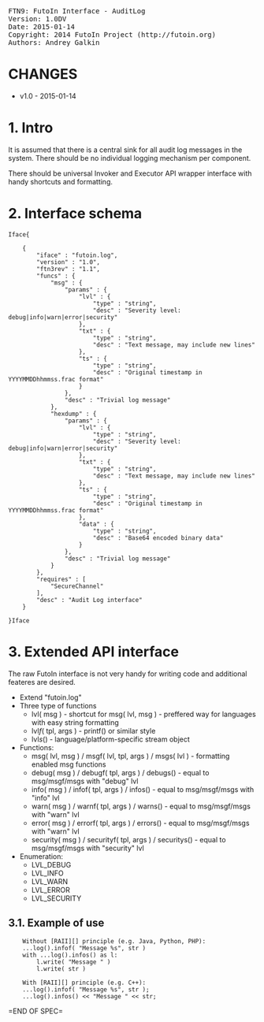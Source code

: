 <pre>
FTN9: FutoIn Interface - AuditLog
Version: 1.0DV
Date: 2015-01-14
Copyright: 2014 FutoIn Project (http://futoin.org)
Authors: Andrey Galkin
</pre>

# CHANGES

* v1.0 - 2015-01-14


# 1. Intro

It is assumed that there is a central sink for all audit log
messages in the system. There should be no individual logging
mechanism per component.

There should be universal Invoker and Executor API wrapper interface
with handy shortcuts and formatting.

# 2. Interface schema

`Iface{`

        {
            "iface" : "futoin.log",
            "version" : "1.0",
            "ftn3rev" : "1.1",
            "funcs" : {
                "msg" : {
                    "params" : {
                        "lvl" : {
                            "type" : "string",
                            "desc" : "Severity level: debug|info|warn|error|security"
                        },
                        "txt" : {
                            "type" : "string",
                            "desc" : "Text message, may include new lines"
                        },
                        "ts" : {
                            "type" : "string",
                            "desc" : "Original timestamp in YYYYMMDDhhmmss.frac format"
                        }
                    },
                    "desc" : "Trivial log message"
                },
                "hexdump" : {
                    "params" : {
                        "lvl" : {
                            "type" : "string",
                            "desc" : "Severity level: debug|info|warn|error|security"
                        },
                        "txt" : {
                            "type" : "string",
                            "desc" : "Text message, may include new lines"
                        },
                        "ts" : {
                            "type" : "string",
                            "desc" : "Original timestamp in YYYYMMDDhhmmss.frac format"
                        },
                        "data" : {
                            "type" : "string",
                            "desc" : "Base64 encoded binary data"
                        }
                    },
                    "desc" : "Trivial log message"
                }
            },
            "requires" : [
                "SecureChannel"
            ],
            "desc" : "Audit Log interface"
        }

`}Iface`

# 3. Extended API interface

The raw FutoIn interface is not very handy for writing code and additional
feateres are desired.

* Extend "futoin.log"
* Three type of functions
    * lvl( msg ) - shortcut for msg( lvl, msg ) - preffered way for languages with easy string formatting
    * lvl*f*( tpl, args ) - printf() or similar style
    * lvl*s*() - language/platform-specific stream object
* Functions:
    * msg( lvl, msg ) / msgf( lvl, tpl, args ) / msgs( lvl ) - formatting enabled msg functions
    * debug( msg ) / debugf( tpl, args ) / debugs() - equal to msg/msgf/msgs with "debug" lvl
    * info( msg ) / infof( tpl, args ) / infos() - equal to msg/msgf/msgs with "info" lvl
    * warn( msg ) / warnf( tpl, args ) / warns() - equal to msg/msgf/msgs with "warn" lvl
    * error( msg ) / errorf( tpl, args ) / errors() - equal to msg/msgf/msgs with "warn" lvl
    * security( msg ) / securityf( tpl, args ) / securitys() - equal to msg/msgf/msgs with "security" lvl
* Enumeration:
    * LVL_DEBUG
    * LVL_INFO
    * LVL_WARN
    * LVL_ERROR
    * LVL_SECURITY

## 3.1. Example of use


        Without [RAII][] principle (e.g. Java, Python, PHP):
        ...log().infof( "Message %s", str )
        with ...log().infos() as l:
            l.write( "Message " )
            l.write( str )

        With [RAII][] principle (e.g. C++):
        ...log().infof( "Message %s", str );
        ...log().infos() << "Message " << str;

[RAII]: http://en.wikipedia.org/wiki/Resource_Acquisition_Is_Initialization "Resource Acquisition Is Initialization"

=END OF SPEC=
